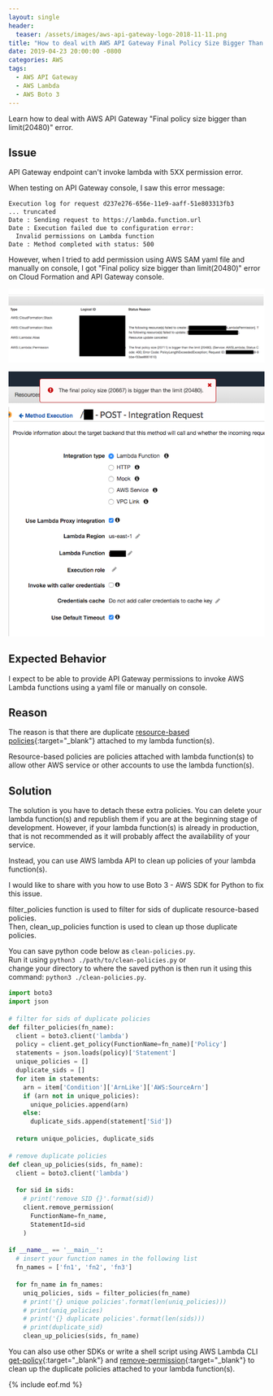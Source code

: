 ```yaml
---
layout: single
header:
  teaser: /assets/images/aws-api-gateway-logo-2018-11-11.png
title: "How to deal with AWS API Gateway Final Policy Size Bigger Than Limit(20480) error?"
date: 2019-04-23 20:00:00 -0800
categories: AWS
tags:
  - AWS API Gateway
  - AWS Lambda
  - AWS Boto 3
---
```

Learn how to deal with AWS API Gateway "Final policy size bigger than limit(20480)" error. 

## Issue
API Gateway endpoint can't invoke lambda with 5XX permission error.

When testing on API Gateway console, I saw this error message:
```
Execution log for request d237e276-656e-11e9-aaff-51e803313fb3
... truncated
Date : Sending request to https://lambda.function.url
Date : Execution failed due to configuration error: 
  Invalid permissions on Lambda function
Date : Method completed with status: 500
```
However, when I tried to add permission using AWS SAM yaml file and manually on console, I got "Final policy size bigger than limit(20480)" error on Cloud Formation and API Gateway console.

![AWS Cloud Formation fails to create lambda resource-based policy permission](/assets/images/2019-04-23-aws-api-gateway-final-policy-size-bigger-than-limit-20480/api-gateway-cloudformation-create-permission-fail-2019-04-23.png)

![AWS API Gateway fails to add resource-based policy to access lambda](/assets/images/2019-04-23-aws-api-gateway-final-policy-size-bigger-than-limit-20480/api-gateway-invoke-lambda-permission-final-policy-size-bigger-than-the-limit-2019-04-23.png)

## Expected Behavior
I expect to be able to provide API Gateway permissions to invoke AWS Lambda functions using a yaml file or manually on console.

## Reason 
The reason is that there are duplicate [resource-based policies](https://docs.aws.amazon.com/lambda/latest/dg/access-control-resource-based.html){:target="_blank"} attached to my lambda function(s). 

Resource-based policies are policies attached with lambda function(s) to allow other AWS service or other accounts to use the lambda function(s).

## Solution
The solution is you have to detach these extra policies. You can delete your lambda function(s) and republish them if you are at the beginning stage of development. However, if your lambda function(s) is already in production, that is not recommended as it will probably affect the availability of your service.  

Instead, you can use AWS lambda API to clean up policies of your lambda function(s).

I would like to share with you how to use Boto 3 - AWS SDK for Python to fix this issue.  

filter_policies function is used to filter for sids of duplicate resource-based policies.   
Then, clean_up_policies function is used to clean up those duplicate policies. 

You can save python code below as `clean-policies.py`.   
Run it using `python3 ./path/to/clean-policies.py` or  
change your directory to where the saved python is then run it using this command: `python3 ./clean-policies.py`. 

```python
import boto3
import json

# filter for sids of duplicate policies
def filter_policies(fn_name):
  client = boto3.client('lambda') 
  policy = client.get_policy(FunctionName=fn_name)['Policy']
  statements = json.loads(policy)['Statement'] 
  unique_policies = []
  duplicate_sids = []
  for item in statements:
    arn = item['Condition']['ArnLike']['AWS:SourceArn']
    if (arn not in unique_policies):
      unique_policies.append(arn)
    else:
      duplicate_sids.append(statement['Sid'])
  
  return unique_policies, duplicate_sids

# remove duplicate policies
def clean_up_policies(sids, fn_name):
  client = boto3.client('lambda')

  for sid in sids:       
    # print('remove SID {}'.format(sid))
    client.remove_permission(
      FunctionName=fn_name, 
      StatementId=sid
    )

if __name__ == '__main__':
  # insert your function names in the following list
  fn_names = ['fn1', 'fn2', 'fn3']

  for fn_name in fn_names:
    uniq_policies, sids = filter_policies(fn_name)
    # print('{} unique policies'.format(len(uniq_policies)))
    # print(uniq_policies)
    # print('{} duplicate policies'.format(len(sids)))
    # print(duplicate_sid)
    clean_up_policies(sids, fn_name)
```

You can also use other SDKs or write a shell script using AWS Lambda CLI [get-policy](https://docs.aws.amazon.com/cli/latest/reference/lambda/get-policy.html){:target="_blank"} and [remove-permission](https://docs.aws.amazon.com/cli/latest/reference/lambda/remove-permission.html){:target="_blank"} to clean up the duplicate policies attached to your lambda function(s).

{% include eof.md %}
